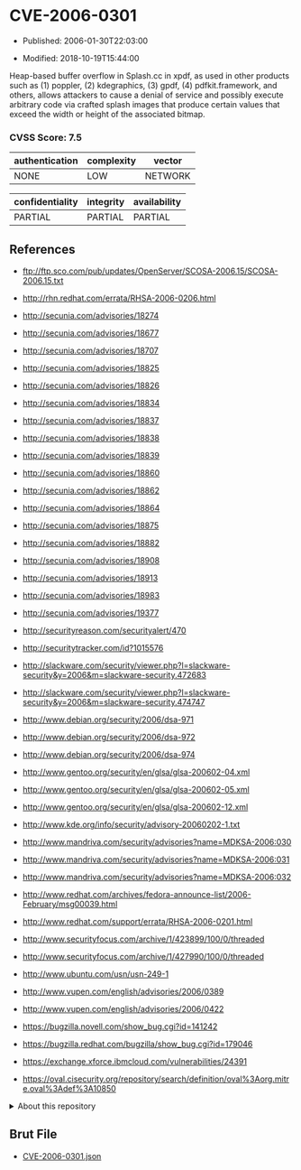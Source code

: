 # CVE-2006-0301

- Published: 2006-01-30T22:03:00

- Modified: 2018-10-19T15:44:00

Heap-based buffer overflow in Splash.cc in xpdf, as used in other products such as (1) poppler, (2) kdegraphics, (3) gpdf, (4) pdfkit.framework, and others, allows attackers to cause a denial of service and possibly execute arbitrary code via crafted splash images that produce certain values that exceed the width or height of the associated bitmap.

### CVSS Score: **7.5**

| authentication | complexity | vector |
| --- | --- | --- |
| NONE | LOW | NETWORK |

| confidentiality | integrity | availability |
| --- | --- | --- |
| PARTIAL | PARTIAL | PARTIAL |

## References

* ftp://ftp.sco.com/pub/updates/OpenServer/SCOSA-2006.15/SCOSA-2006.15.txt

* http://rhn.redhat.com/errata/RHSA-2006-0206.html

* http://secunia.com/advisories/18274

* http://secunia.com/advisories/18677

* http://secunia.com/advisories/18707

* http://secunia.com/advisories/18825

* http://secunia.com/advisories/18826

* http://secunia.com/advisories/18834

* http://secunia.com/advisories/18837

* http://secunia.com/advisories/18838

* http://secunia.com/advisories/18839

* http://secunia.com/advisories/18860

* http://secunia.com/advisories/18862

* http://secunia.com/advisories/18864

* http://secunia.com/advisories/18875

* http://secunia.com/advisories/18882

* http://secunia.com/advisories/18908

* http://secunia.com/advisories/18913

* http://secunia.com/advisories/18983

* http://secunia.com/advisories/19377

* http://securityreason.com/securityalert/470

* http://securitytracker.com/id?1015576

* http://slackware.com/security/viewer.php?l=slackware-security&y=2006&m=slackware-security.472683

* http://slackware.com/security/viewer.php?l=slackware-security&y=2006&m=slackware-security.474747

* http://www.debian.org/security/2006/dsa-971

* http://www.debian.org/security/2006/dsa-972

* http://www.debian.org/security/2006/dsa-974

* http://www.gentoo.org/security/en/glsa/glsa-200602-04.xml

* http://www.gentoo.org/security/en/glsa/glsa-200602-05.xml

* http://www.gentoo.org/security/en/glsa/glsa-200602-12.xml

* http://www.kde.org/info/security/advisory-20060202-1.txt

* http://www.mandriva.com/security/advisories?name=MDKSA-2006:030

* http://www.mandriva.com/security/advisories?name=MDKSA-2006:031

* http://www.mandriva.com/security/advisories?name=MDKSA-2006:032

* http://www.redhat.com/archives/fedora-announce-list/2006-February/msg00039.html

* http://www.redhat.com/support/errata/RHSA-2006-0201.html

* http://www.securityfocus.com/archive/1/423899/100/0/threaded

* http://www.securityfocus.com/archive/1/427990/100/0/threaded

* http://www.ubuntu.com/usn/usn-249-1

* http://www.vupen.com/english/advisories/2006/0389

* http://www.vupen.com/english/advisories/2006/0422

* https://bugzilla.novell.com/show_bug.cgi?id=141242

* https://bugzilla.redhat.com/bugzilla/show_bug.cgi?id=179046

* https://exchange.xforce.ibmcloud.com/vulnerabilities/24391

* https://oval.cisecurity.org/repository/search/definition/oval%3Aorg.mitre.oval%3Adef%3A10850

<details>
<summary>About this repository</summary> 

  This repository is part of the project [Live Hack CVE](https://github.com/Live-Hack-CVE). Main website can be found [www.live-hack.org](https://www.live-hack.org) 
  
  Made by [Sn0wAlice](https://github.com/Sn0wAlice) for the people that care about security and need to have a feed of the latest CVEs. Hope you enjoy it, don't forget to star the repo and follow me on [Twitter](https://twitter.com/Sn0wAlice) and [Github](https://github.com/Sn0wAlice). And that is my [personnal website](https://www.alice-snow.me/)

  - [Home Page](https://github.com/Live-Hack-CVE)
  - [Framework](https://github.com/Live-Hack-CVE/cve-framework)
  - [CVE database](https://github.com/Live-Hack-CVE/full_database)
  - [Changelog](https://github.com/Live-Hack-CVE/Changelog)
</details>

## Brut File

* [CVE-2006-0301.json](https://raw.githubusercontent.com/Live-Hack-CVE/full_database/main/cves/2006/CVE-2006-0301.json)

